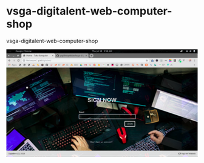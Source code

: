 # vsga-digitalent-web-computer-shop

vsga-digitalent-web-computer-shop

![SS](https://github.com/yogithesymbian/vsga-digitalent-web-computer-shop/blob/master/_assets/image/Screenshot%20from%202019-07-18%2002-58-49.png)
